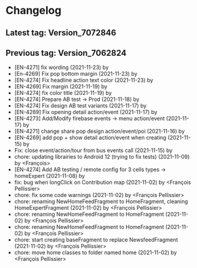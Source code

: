 # Changelog
## Latest tag: Version_7072846
## Previous tag: Version_7062824
* [EN-4271] fix wording (2021-11-23) by <Jr>
* [En-4269] Fix pop bottom margin (2021-11-23) by <Jr>
* [EN-4274] Fix headline action text color (2021-11-23) by <Jr>
* [EN-4269] Fix margin (2021-11-19) by <Jr>
* [EN-4274] fix color title (2021-11-19) by <Jr>
* [EN-4274] Prepare AB test -> Prod (2021-11-18) by <Jr>
* [EN-4274] Fix design AB test variants (2021-11-17) by <Jr>
* [EN-4269] Fix opening detail action/event (2021-11-17) by <Jr>
* [EN-4273] Add/Modify firebase events -> menu action/event (2021-11-17) by <Jr>
* [EN-4271] change share pop design action/event/poi (2021-11-16) by <Jr>
* [EN-4269] add pop + show detail action/event when creating (2021-11-15) by <Jr>
* Fix: close event/action/tour from bus events call (2021-11-15) by <Jr>
* chore: updating librairies to Android 12 (trying to fix tests) (2021-11-09) by <François>
* [EN-4274] Add AB testing / remote config for 3 cells types -> homeExpert (2021-11-08) by <Jr>
* fix: bug when longClick on Contribution map (2021-11-02) by <François Pellissier>
* chore: fix some code warnings (2021-11-02) by <François Pellissier>
* chore: renaming NewHomeFeedFragment to HomeFragment, cleaning HomeExpertFragment (2021-11-02) by <François Pellissier>
* chore: renaming NewHomeFeedFragment to HomeFragment (2021-11-02) by <François Pellissier>
* chore: renaming NewHomeFeedFragment to HomeFragment (2021-11-02) by <François Pellissier>
* chore: start creating baseFragment to replace NewsfeedFragment (2021-11-02) by <François Pellissier>
* chore: move home classes to folder named home (2021-11-02) by <François Pellissier>
